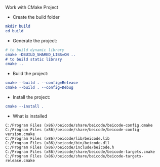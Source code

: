 Work with CMake Project


- Create the build folder
```cmake
mkdir build
cd build
```
- Generate the project:
```cmake
# to build dynamic library
cmake -DBUILD_SHARED_LIBS=ON ..
# to build static library
cmake ..
```

- Build the project:
```cmake
cmake --build . --config=Release
cmake --build . --config=Debug
```

- Install the project:
```cmake
cmake --install .
```

- What is installed
```
C:/Program Files (x86)/beicode/share/beicode/beicode-config.cmake
C:/Program Files (x86)/beicode/share/beicode/beicode-config-version.cmake
C:/Program Files (x86)/beicode/lib/beicode.lib
C:/Program Files (x86)/beicode/bin/beicode.dll
C:/Program Files (x86)/beicode/include/beicode.h
C:/Program Files (x86)/beicode/share/beicode/beicode-targets.cmake
C:/Program Files (x86)/beicode/share/beicode/beicode-targets-release.cmake
```